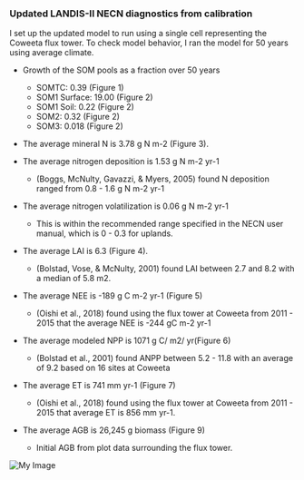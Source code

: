 ### Updated LANDIS-II NECN diagnostics from calibration ###

I set up the updated model to run using a single cell representing the Coweeta flux tower. To check model behavior, I ran the model for 50 years using average climate. 

- Growth of the SOM pools as a fraction over 50 years 
    - SOMTC: 0.39 (Figure 1)
    - SOM1 Surface: 19.00 (Figure 2)
    - SOM1 Soil: 0.22 (Figure 2)
    - SOM2: 0.32 (Figure 2)
    - SOM3: 0.018 (Figure 2)

- The average mineral N is 3.78 g N m-2 (Figure 3). 
- The average nitrogen deposition is 1.53 g N m-2 yr-1
    - (Boggs, McNulty, Gavazzi, & Myers, 2005) found N deposition ranged from 0.8 - 1.6 g N m-2 yr-1 
- The average nitrogen volatilization is 0.06 g N m-2 yr-1 
    - This is within the recommended range specified in the NECN user manual, which is  0 - 0.3 for uplands.
- The average LAI is 6.3 (Figure 4). 
    - (Bolstad, Vose, & McNulty, 2001) found LAI between 2.7 and 8.2 with a median of 5.8 m2. 
- The average NEE is -189 g C m-2 yr-1 (Figure 5)
    - (Oishi et al., 2018) found using the flux tower at Coweeta from 2011 - 2015 that the average NEE is -244 gC m-2 yr-1 
- The average modeled NPP is 1071 g C/ m2/ yr(Figure 6)
    - (Bolstad et al., 2001) found ANPP between 5.2 - 11.8 with an average of 9.2 based on 16 sites at Coweeta 
- The average ET is 741 mm yr-1 (Figure 7)
    - (Oishi et al., 2018) found using the flux tower at Coweeta from 2011 - 2015 that average ET is 856 mm yr-1. 
- The average AGB is 26,245 g biomass (Figure 9) 
    - Initial AGB from plot data surrounding the flux tower. 


![My Image](Figures/somtc.PNG)
